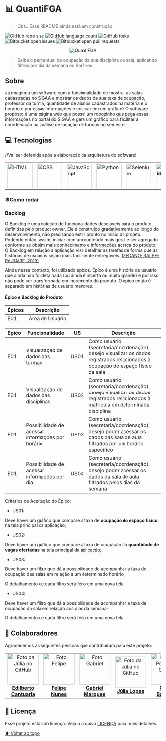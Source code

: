 # 📊 QuantiFGA
>Obs.: Esse README ainda está em construção.

![GitHub repo size](https://img.shields.io/github/repo-size/fga-eps-mds/2022-2-Squad9?style=for-the-badge)
![GitHub language count](https://img.shields.io/github/languages/count/fga-eps-mds/2022-2-Squad9?style=for-the-badge)
![GitHub forks](https://img.shields.io/github/forks/fga-eps-mds/2022-2-Squad9?style=for-the-badge)
![Bitbucket open issues](https://img.shields.io/bitbucket/issues/fga-eps-mds/2022-2-Squad9?style=for-the-badge)
![Bitbucket open pull requests](https://img.shields.io/bitbucket/pr-raw/fga-eps-mds/2022-2-Squad9?style=for-the-badge)

<p align="center">
  <img max-height="100px" src="https://i.imgur.com/ffRw0Ns.png" alt="QuantiFGA">
</p>

> Saiba o percentual de ocupação da sua disciplina ou sala, aplicando filtros por dia da semana ou horários. 

## Sobre

Já imaginou um software com a funcionalidade de mostrar as salas cadastradas no SIGAA e mostrar os dados da sua taxa de ocupação, professor da turma, quantidade de alunos cadastrados na matéria e o horário e por essas informações e colocar em um gráfico? 
O software proposto é uma página web que possui um robozinho que pega essas informações no portal do SIGAA e gera um gráfico para facilitar a coordenação na análise de locação de turmas no semestre.


## 💻 Tecnologias
  
  //Vai ser defenida após a elaboração da arquitetura do software!

<table>
<tr>
<td valign="top"><img src="https://cdn-icons-png.flaticon.com/512/174/174854.png" alt="HTML" height="80" width="auto"/></td>
<td valign="top"><img src="https://logospng.org/download/css-3/logo-css-3-2048.png" alt="CSS" height="80" width="auto"/></td>
<td valign="top"><img src="https://www.freepnglogos.com/uploads/javascript-png/javascript-logo-transparent-logo-javascript-images-3.png" alt="JavaScript" height="80" width="auto"/></td>
<td valign="top"><img src="https://upload.wikimedia.org/wikipedia/commons/thumb/1/1f/Python_logo_01.svg/800px-Python_logo_01.svg.png" alt="Python" height="80" width="auto"/></td>
<td valign="top"><img src="https://upload.wikimedia.org/wikipedia/commons/d/d5/Selenium_Logo.png" alt="Selenium" height="80" width="auto"/></td>
<td valign="top"><img src="https://coffops.com/wp-content/uploads/2022/07/mdb.png" alt="mongoBD" height="80" width="auto"/></td>
<td valign="top"><img src="https://git-scm.com/images/logos/downloads/Git-Icon-Black.png" alt="git" height="80" width="auto"/></td>
<td valign="top"><img src="https://cdn.icon-icons.com/icons2/2107/PNG/512/file_type_vscode_icon_130084.png" alt="VSCode" height="80" width="auto"/></td>
<td valign="top"><img src="https://www.freepnglogos.com/uploads/logo-mysql-png/logo-mysql-part-azure-sql-database-with-azure-active-directory-17.png" alt="SQL" height="80" width="auto"/></td>
</tr>
</table>

### ⚙️Como rodar

### Backlog 

O Backlog é uma coleção de funcionalidades desejáveis para o produto, definidas pelo product owner. Ele é construído gradativamente ao longo do desenvolvimento, não precisando estar pronto no início do projeto. Podendo então, assim, iniciar com um conteúdo mais geral e ser agregado conforme se obtém mais conhecimento e informações acerca do produto. O Backlog em relação a aplicação visa detalhar as tarefas de forma que as histórias de usuários sejam mais facilmente entregáveis. [(SEDANO; RALPH; Pé-RAIRE, 2019)](https://ieeexplore.ieee.org/document/8812076)

Ainda nesse contexto, foi utilizado épicos. Épico é uma história de usuário que ainda não foi detalhada (ou ainda é incerta ou muito grande) e por isso não pode ser transformada em incremento do produto. O épico então é separado em histórias de usuário menores.

#### Épico e Backlog do Produto
| **Épicos** | **Descrição**                       |
| ------ | ------------------------------- |
| E01    | Área de Usuário  |

| **Épico** | **Funcionalidade** | **US** | **Descrição**                                                                                                     |
| --------- | ----------- | ------ | ----------------------------------------------------------------------------------------------------------------- |
| E01       | Visualização de dados das turmas        | US01   | Como usuário (secretaria/coordenação), desejo visualizar os dados registrados relacionados à ocupação do espaço físico da sala                                   |
| E01       | Visualização de dados das disciplinas        | US02   | Como usuário (secretaria/coordenação), desejo visualizar os dados registrados relacionados à matricula em determinada disciplina                                   |
| E01       | Possibilidade de acessar informações por horário        | US03   | Como usuário (secretaria/coordenação), desejo poder acessar os dados das sala de aula filtrados por um horário específico                |
| E01       | Possibilidade de acessar informações por dia        | US04   | Como usuário (secretaria/coordenação), desejo poder acessar os dados da sala de aula filtrados pelos dias da semana                |

Critérios de Aceitação do Épico:

- US01:

 Deve haver um gráfico que compare a taxa de **ocupação do espaço físico** na tela principal da aplicação;

 
- US02:

Deve haver um gráfico que compare a taxa de ocupação da **quantidade de vagas ofertadas** na tela principal da aplicação;


- US03:

Deve haver um filtro que dá a possibilidade de acompanhar a taxa de ocupação das salas em relação a um determinado horário ;

O detalhamento de cada filtro será feito em uma nova tela;


- US04:

Deve haver um filtro que dá a possibilidade de acompanhar a taxa de ocupação da sala em relação aos dias da semana;

O detalhamento de cada filtro será feito em uma nova tela;


## 🤝 Colaboradores

Agradecemos às seguintes pessoas que contribuíram para este projeto:

<table>
  <tr>
     <td align="center">
      <a href="#">
        <img src="https://avatars.githubusercontent.com/u/69125218?v=4" width="100px;" alt="Foto da Júlia no GitHub"/><br>
        <sub>
          <b><a href="https://github.com/edilbertocantuaria">Edilberto Cantuaria</a></b>
        </sub>
      </a>
    </td>
  <td align="center">
      <a href="#">
        <img src="https://avatars.githubusercontent.com/u/107002722?v=4" width="100px;" alt="Foto Felipe"/><br>
        <sub>
          <b><a href="https://github.com/FelipeNunesdM">Felipe Nunes</a></b>
        </sub>
      </a>
    </td>
    <td align="center">
      <a href="#">
        <img src="https://avatars.githubusercontent.com/u/88348513?v=4" width="100px;" alt="Foto Gabriel"/><br>
        <sub>
          <b><a href="https://github.com/GabrielMS00">Gabriel Marques </a></b>
        </sub>
      </a>
    </td>
    <td align="center">
      <a href="#">
        <img src="https://avatars.githubusercontent.com/u/112433653?v=4" width="100px;" alt="Foto da Júlia no GitHub"/><br>
        <sub>
          <b><a href="https://github.com/JuliaDaYo">Júlia Lopes</a></b>
        </sub>
      </a>
    </td>
    <td align="center">
      <a href="#">
        <img src="https://avatars.githubusercontent.com/u/78980796?v=4" width="100px;" alt="Foto do Pedro no GitHub"/><br>
        <sub>
          <b><a href="https://github.com/pedrobarbosaocb">Pedro Barbosa</a></b>
        </sub>
      </a>
    </td>
    <td align="center">
      <a href="#">
        <img src="https://avatars.githubusercontent.com/u/81540491?v=4" width="100px;" alt="Foto da Raquel no GitHub"/><br>
        <sub>
          <b><a href="https://github.com/raqueleucaria">Raquel Eucaria</a></b>
        </sub>
      </a>
    </td>
    <td align="center">
      <a href="#">
        <img src="https://avatars.githubusercontent.com/u/78658486?v=4" width="100px;" alt="Foto da Vera no GitHub"/><br>
        <sub>
          <b><a href="https://github.com/verabelucia">Vera Lúcia</a></b>
        </sub>
      </a>
    </td>
    <td align="center">
      <a href="#">
        <img src="https://avatars.githubusercontent.com/u/101183963?v=4" width="100px;" alt="Foto da Zenilda no GitHub"/><br>
        <sub>
          <b><a href="https://github.com/ZenildaVieira">Zenilda Vieira</a></b>
        </sub>
      </a>
    </td>
  </tr>
</table>

## 📝 Licença

Esse projeto está sob licença. Veja o arquivo [LICENÇA](https://github.com/fga-eps-mds/2022-2-Squad9/blob/main/LICENSE) para mais detalhes.

[⬆ Voltar ao topo](https://github.com/fga-eps-mds/2022-2-Squad9)<br>
